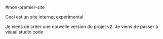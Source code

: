 ﻿\#mon-premier-site

Ceci est un site internet expérimental

Je viens de créer une nouvelle version du projet v2.
Je viens de passer à visual studio code

